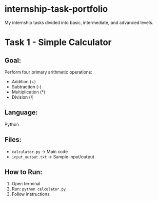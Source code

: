 # internship-task-portfolio
My internship tasks divided into basic, intermediate, and advanced levels.
# Task 1 - Simple Calculator

## Goal:
Perform four primary arithmetic operations:
- Addition (+)
- Subtraction (-)
- Multiplication (*)
- Division (/)

## Language:
Python

## Files:
- `calculator.py` → Main code
- `input_output.txt` → Sample input/output

## How to Run:
1. Open terminal
2. Run: `python calculator.py`
3. Follow instructions
